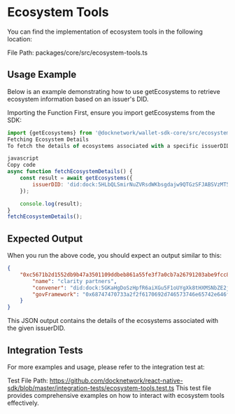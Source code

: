 # Ecosystem Tools
You can find the implementation of ecosystem tools in the following location:

File Path: packages/core/src/ecosystem-tools.ts
## Usage Example
Below is an example demonstrating how to use getEcosystems to retrieve ecosystem information based on an issuer's DID.

Importing the Function
First, ensure you import getEcosystems from the SDK:

```js
import {getEcosystems} from '@docknetwork/wallet-sdk-core/src/ecosystem-tools';
Fetching Ecosystem Details
To fetch the details of ecosystems associated with a specific issuerDID, you can use the following code snippet:

javascript
Copy code
async function fetchEcosystemDetails() {
    const result = await getEcosystems({
        issuerDID: 'did:dock:5HLbQLSmirNuZVRsdWKbsgdajw9QTGzSFJABSVzMT5EBj5sb',
    });

    console.log(result);
}
fetchEcosystemDetails();
```

## Expected Output
When you run the above code, you should expect an output similar to this:

```json
{
    "0xc5671b2d1552db9b47a3501109ddbeb861a55fe3f7a0cb7a26791203abe9fcc8": {
        "name": "clarity partners",
        "convener": "did:dock:5GKaHgDoSzHpfR6aiXGu5F1oUYgXk8tHXMSNbZE2jdm9FAnT",
        "govFramework": "0x68747470733a2f2f6170692d746573746e65742e646f636b2e696f2f74727573742d726567697374726965732f3078633536373162326431353532646239623437613335303131303964646265623836316135356665336637613063623761323637393132303361626539666363382f7075626c6963"
    }
}
```
This JSON output contains the details of the ecosystems associated with the given issuerDID.

## Integration Tests
For more examples and usage, please refer to the integration test at:

Test File Path: https://github.com/docknetwork/react-native-sdk/blob/master/integration-tests/ecosystem-tools.test.ts
This test file provides comprehensive examples on how to interact with ecosystem tools effectively.